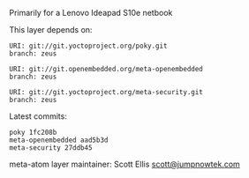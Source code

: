 Primarily for a Lenovo Ideapad S10e netbook

This layer depends on:

    URI: git://git.yoctoproject.org/poky.git
    branch: zeus

    URI: git://git.openembedded.org/meta-openembedded
    branch: zeus

    URI: git://git.yoctoproject.org/meta-security.git
    branch: zeus

Latest commits:

    poky 1fc208b
    meta-openembedded aad5b3d
    meta-security 27ddb45

meta-atom layer maintainer: Scott Ellis <scott@jumpnowtek.com>
